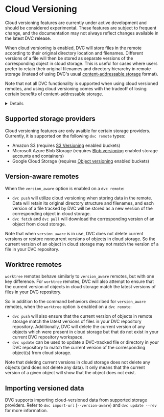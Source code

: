 # Cloud Versioning

<admon type="warn">

Cloud versioning features are currently under active development and should be
considered experimental. These features are subject to frequent change, and the
documentation may not always reflect changes available in the latest DVC
release.

</admon>

When cloud versioning is enabled, DVC will store files in the remote according
to their original directory location and filenames. Different versions of a file
will then be stored as separate versions of the corresponding object in cloud
storage. This is useful for cases where users prefer to retain their original
filenames and directory hierarchy in remote storage (instead of using DVC's
usual
[content-addressable storage](/doc/user-guide/project-structure/internal-files#structure-of-the-cache-directory)
format).

<admon type="warn">

Note that not all DVC functionality is supported when using cloud versioned
remotes, and using cloud versioning comes with the tradeoff of losing certain
benefits of content-addressable storage.

</admon>

<details>

### Expand for more details on the differences between cloud versioned and content-addressable storage

`dvc remote` storage normally uses
[content-addressable storage](/doc/user-guide/project-structure/internal-files#structure-of-the-cache-directory)
to organize versioned data. Different versions of files are stored in the remote
according to hash of their data content instead of according to their original
filenames and directory location. This allows DVC to optimize certain remote
storage lookup and data sync operations, and provides data de-duplication at the
file level. However, this comes with the drawback of losing human-readable
filenames without the use of the DVC CLI (`dvc get --show-url`) or API
(`dvc.api.get_url()`).

When using cloud versioning, DVC does not provide de-duplication, and certain
remote storage performance optimizations will be unavailable.

</details>

## Supported storage providers

Cloud versioning features are only avaible for certain storage providers.
Currently, it is supported on the following `dvc remote` types:

- Amazon S3 (requires
  [S3 Versioning](https://docs.aws.amazon.com/AmazonS3/latest/userguide/Versioning.html)
  enabled buckets)
- Microsoft Azure Blob Storage (requires
  [Blob versioning](https://learn.microsoft.com/en-us/azure/storage/blobs/versioning-overview)
  enabled storage accounts and containers)
- Google Cloud Storage (requires
  [Object versioning](https://cloud.google.com/storage/docs/object-versioning)
  enabled buckets)

## Version-aware remotes

When the `version_aware` option is enabled on a `dvc remote`:

- `dvc push` will utilize cloud versioning when storing data in the remote. Data
  will retain its original directory structure and filenames, and each version
  of a file tracked by DVC will be stored as a new version of the corresponding
  object in cloud storage.
- `dvc fetch` and `dvc pull` will download the corresponding version of an
  object from cloud storage.

<admon type="warn">

Note that when `version_aware` is in use, DVC does not delete current versions
or restore noncurrent versions of objects in cloud storage. So the current
version of an object in cloud storage may not match the version of a file in
your DVC repository.

</admon>

## Worktree remotes

`worktree` remotes behave similarly to `version_aware` remotes, but with one key
difference. For `worktree` remotes, DVC will also attempt to ensure that the
current version of objects in cloud storage match the latest versions of files
in your DVC repository.

So in addition to the command behaviors described for `version_aware` remotes,
when the `worktree` option is enabled on a `dvc remote`:

- `dvc push` will also ensure that the current version of objects in remote
  storage match the latest versions of files in your DVC repository repository.
  Additionally, DVC will delete the current version of any objects which were
  present in cloud storage but that do not exist in your current DVC repository
  workspace.
- `dvc update` can be used to update a DVC-tracked file or directory in your DVC
  repository to match the current version of the corresponding object(s) from
  cloud storage.

<admon type="info">

Note that deleting current versions in cloud storage does not delete any objects
(and does not delete any data). It only means that the current version of a
given object will show that the object does not exist.

</admon>

## Importing versioned data

DVC supports importing cloud-versioned data from supported storage providers.
Refer to `dvc import-url` (`--version-aware`) and `dvc update --rev` for more
information.
